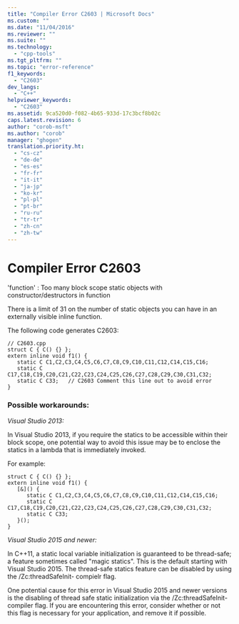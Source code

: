 ```yaml
---
title: "Compiler Error C2603 | Microsoft Docs"
ms.custom: ""
ms.date: "11/04/2016"
ms.reviewer: ""
ms.suite: ""
ms.technology:  
  - "cpp-tools"
ms.tgt_pltfrm: ""
ms.topic: "error-reference"
f1_keywords: 
  - "C2603"
dev_langs: 
  - "C++"
helpviewer_keywords: 
  - "C2603"
ms.assetid: 9ca520d0-f082-4b65-933d-17c3bcf8b02c
caps.latest.revision: 6
author: "corob-msft"
ms.author: "corob"
manager: "ghogen"
translation.priority.ht: 
  - "cs-cz"
  - "de-de"
  - "es-es"
  - "fr-fr"
  - "it-it"
  - "ja-jp"
  - "ko-kr"
  - "pl-pl"
  - "pt-br"
  - "ru-ru"
  - "tr-tr"
  - "zh-cn"
  - "zh-tw"
---
```

# Compiler Error C2603
'function' : Too many block scope static objects with constructor/destructors in function  
  
 There is a limit of 31 on the number of static objects you can have in an externally visible inline function.  
  
 The following code generates C2603:  
  
```  
// C2603.cpp  
struct C { C() {} };  
extern inline void f1() {  
   static C C1,C2,C3,C4,C5,C6,C7,C8,C9,C10,C11,C12,C14,C15,C16;  
   static C C17,C18,C19,C20,C21,C22,C23,C24,C25,C26,C27,C28,C29,C30,C31,C32;  
   static C C33;   // C2603 Comment this line out to avoid error  
}  
```

### Possible workarounds:

*Visual Studio 2013:*

In Visual Studio 2013, if you require the statics to be accessible within their block scope, one potential way to avoid this issue may be to enclose the statics in a lambda that is immediately invoked. 

For example:

```
struct C { C() {} };  
extern inline void f1() {  
   [&]() {
      static C C1,C2,C3,C4,C5,C6,C7,C8,C9,C10,C11,C12,C14,C15,C16;  
      static C C17,C18,C19,C20,C21,C22,C23,C24,C25,C26,C27,C28,C29,C30,C31,C32;  
      static C C33;  
   }(); 
}
```

*Visual Studio 2015 and newer:*

In C++11, a static local variable initialization is guaranteed to be thread-safe; a feature sometimes called "magic statics". This is the default starting with Visual Studio 2015. The thread-safe statics feature can be disabled by using the /Zc:threadSafeInit- compielr flag.

One potential cause for this error in Visual Studio 2015 and newer versions is the disabling of thread safe static initialization via the /Zc:threadSafeInit- compiler flag. If you are encountering this error, consider whether or not this flag is necessary for your application, and remove it if possible.



